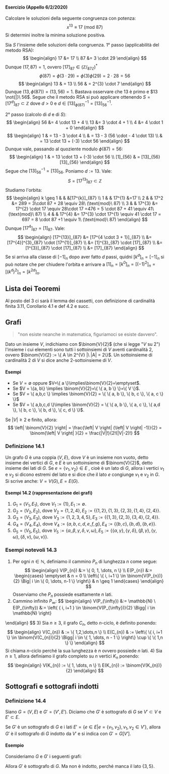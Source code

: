 #### Esercizio (Appello 6/2/2020)
Calcolare le soluzioni della seguente congruenza con potenza:
$$
x^{13} \equiv 17\ (\text{mod}\ 87)
$$
Si determini inoltre la minima soluzione positiva.

Sia $S$ l'insieme delle soluzioni della congruenza.
1° passo (applicabilità del metodo RSA):
$$
\begin{align}
17 &= 17 \\
87 &= 3 \cdot 29
\end{align}
$$
Dunque $(17, 87)=1$, ovvero $[17]_{87} \in (\mathbb{Z}\big/_{87\mathbb{Z}})^{*}$
$$
\phi(87) = \phi(3 \cdot 29) = \phi(3)\phi(29) = 2 \cdot 28 = 56
$$
$$
\begin{align}
13 & = 13 \\
56 & = 2^{3} \cdot 7
\end{align}
$$
Dunque $(13, \phi(87)) = (13, 56) = 1$. Bastava osservare che $13$ è primo e $13 \not{|}\ 56$. Segue che il metodo RSA si può applicare ottenendo $S = [17^{d}]_{87} \subset \mathbb{Z}$ dove $d > 0$ e $d \in [13]_{\phi(87)}^{-1}=[13]_{56}^{-1}$.

2° passo (calcolo di $d$ e di $S$):
$$
\begin{align}
56 &= 4 \cdot 13 + 4 \\
13 &= 3 \cdot 4 + 1 \\
4 &= 4 \cdot 1 + 0
\end{align}
$$
$$
\begin{align}
1 & = 13 - 3 \cdot 4 \\
 & = 13 - 3 (56 \cdot - 4 \cdot 13) \\
 & =  13 \cdot 13 + (-3) \cdot 56
\end{align}
$$
Dunque vale, passando al quoziente modulo $\phi(87)= 56$:
$$
\begin{align}
1 & = 13 \cdot 13 + (-3) \cdot 56 \\
[1]_{56}  & = [13]_{56} [13]_{56}
\end{align}
$$
Segue che $[13]_{56}^{-1} = [13]_{56}$. Poniamo $d:=13$.
Vale:
$$
S = [17^{13}]_{87} \subset \mathbb{Z}
$$
Studiamo l'orbita:
$$
\begin{align}
k \geq 1 & &  &[17^{k}]_{87} \\
1 & & 17^{1} &=17 \\
2 & & 17^2 &=  289 = 3\cdot 87 + 28 \equiv 28\ (\text{mod}\ 87) \\
3 &  & 17^{3} &= 17^{2} \cdot 17 \equiv 28\cdot 17 =476 = 5 \cdot 87 + 41 \equiv 41\ (\text{mod}\ 87) \\
4 &  & 17^{4} &=  17^{3} \cdot 17^{1} \equiv 41 \cdot 17 = 697 = 8 \cdot 87 +1 \equiv 1\ (\text{mod}\ 87)
\end{align}
$$
Dunque $[17^{4}]_{87} = [1]_{87}$.
Vale:
$$
\begin{align}
[17^{13}]_{87} &= [17^{4 \cdot 3 + 1}]_{87}  \\
   &= [17^{4}]^{3}_{87} \cdot [17^{1}]_{87} \\
   &= [1]^{3}_{87} \cdot [17]_{87} \\
   &= [1^{3}]_{87} \cdot [17]_{87} \\
   &= [17]_{87}
\end{align}
$$
Se si arriva alla classe di $[-1]_{n}$ dopo aver fatto $d$ passi, quidni $[k^{d}]_{n}=[-1]_{n}$ si può notare che per chiudere l'orbita e arrivare a $[1]_{n}=[k^{0}]_{n}=[(-1)^{2}]_{n}=[(k^{d})^{2}]_{n}=[k^{2d}]_{n}$.
## Lista dei Teoremi
Al posto del 3 ci sarà il lemma dei cassetti, con definizione di cardinalità finita 3.11, Corollario 4.1 e def 4.2 e succ.
## Grafi
> "non esiste neanche in matematica, figuriamoci se esiste davvero".

Dato un insieme $V$, indichiamo con $\binom{V}{2}$ (che si legge "$V$ su $2$") l'insieme i cui elementi sono tutti i sottoinsiemi di $V$ aventi cardinalità $2$, ovvero $\binom{V}{2} := \{ A \in 2^{V} |\  |A| = 2\}$. Un sottoinsieme di cardinalità $2$ di $V$ si dice anche $2$-sottoinsieme di $V$.

#### Esempi
- Se $V= \emptyset$ oppure $V=\{ a \}\implies\binom{V}{2}=\emptyset$.
- Se $V = \{a, b\} \implies \binom{V}{2}=\{ \{ a, b \} \}=\{ V \}$.
- Se $V = \{ a,b,c \} \implies \binom{V}{2} = \{ \{ a, b \}, \{ b, c \}, \{ a, c \} \}$
- Se $V = \{ a,b,c,d \}\implies \binom{V}{2} = \{ \{ a, b \}, \{ a, c \}, \{ a,d \}, \{ b, c \}, \{ b, d \}, \{ c, d \} \}$.

Se $|V| \geq 2$ e finito, allora:
$$
\left| \binom{V}{2} \right| = \frac{\left| V \right| (\left| V \right| -1)}{2} = \binom{\left| V \right| }{2} = \frac{|V|!}{2!(|V|-2)!} 
$$
### Definizione 14.1
Un grafo $G$ è una coppia $(V, E)$, dove $V$ è un insieme non vuoto, detto insieme dei vertici di $G$, e $E$ è un sottoinsieme di $\binom{V}{2}$, detto insieme dei lati di $G$.
Se $e=\{ v_{1},v_{2} \} \in E$ , cioè è un lato di $G$, allora i vertici $v_{1}$ e $v_{2}$ si dicono estremi del lato e si dice che il lato $e$ congiunge $v_{1}$ e $v_{2}$ in $G$. Si scrive anche: $V = V(G), E = E(G)$.

#### Esempi 14.2 (rappresentazione dei grafi)
1) $G_{1} = (V_{1}, E_{1})$, dove $V_{1}:=\{ 1 \},E_{1}:=\emptyset$.
2) $G_{2}= (V_{2}, E_{2})$, dove $V_{2}=\{ 1,2,4 \}, E_{2}:=\{ \{ 1,2 \}, \{ 1,3 \}, \{ 2,3 \}, \{ 1,4 \}, \{ 2,4 \} \}$.
3) $G_{3}=(V_{3}, E_{3})$, dove $V_{3}:=\{ 1,2,3,4,5 \}, E_{3}:=\{ \{ 1,3 \}, \{ 2,3 \}, \{ 3,4 \}, \{ 2, 4 \} \}$.
4) $G_{4}=(V_{4}, E_{4})$, dove $V_{4}:=\{ a,b,c,d,e,f,g \}, E_{4}:=\{ \{ b,c \}, \{ b,d \}, \{ b,e \} \}$.
5) $G_{5}=(V_{5}, E_{5})$, dove $V_{5}:=\{ \alpha, \beta, \gamma, \delta, \nu, \omega \}, E_{5}:=\{ \{ \alpha, \gamma \}, \{ \gamma, \delta \}, \{ \beta, \gamma \}, \{ \gamma, \omega \}, \{ \delta, \nu \}, \{ \omega, \nu \}\}$.

### Esempi notevoli 14.3
1) Per ogni $n\in \mathbb{N}$, definiamo il cammino $P_{n}$ di lunghezza $n$ come segue:
$$
\begin{align}
V(P_{n}) &:= \{ 0, 1, \dots, n \} \\
E(P_{n}) &:= \begin{cases}
\emptyset & n = 0 \\
\left\{ \{ i, i+1 \} \in \binom{V(P_{n})}{2} \Big| i \in \{ 0, \dots, n-1 \} \right\} & n \geq 1
\end{cases}
\end{align}
$$
Osserviamo che $P_{n}$ possiede esattamente $n$ lati.
2) Cammino infinito $P_{\infty}$:
$$
\begin{align}
V(P_{\infty}) &:= \mathbb{N}  \\
 E(P_{\infty}) &:=
\left\{ \{ i, i+1 \} \in \binom{V(P_{\infty})}{2} \Bigg| i \in \mathbb{N} \right\}

\end{align}
$$
3) Sia $n \geq 3$, il grafo $C_{n}$, detto $n$-ciclo, è definito ponendo:
$$
\begin{align}
V(C_{n})  & := \{ 1,2,\dots,n \} \\
E(C_{n})  & := \left\{ \{ i, i+1 \} \in \binom{V(C_{n})}{2} \Bigg| i \in \{ 1, \dots, n - 1 \} \right\} \cup \{ \{ 1,n \} \}
\end{align}
$$
Si chiama $n$-ciclo perché la sua lunghezza è $n$ ovvero possiede $n$ lati.
4) Sia $n\geq 1$, allora definiamo il grafo completo su $n$ vertici $K_{n}$ ponendo:
$$
\begin{align}
V(K_{n}) := \{ 1, \dots, n \} \\
E(K_{n}) := \binom{V(K_{n})}{2}
\end{align}
$$
## Sottografi e sottografi indotti
### Definizione 14.4
Siano $G = (V, E)$ e $G'=(V', E')$. Diciamo che $G'$ è sottografo di $G$ se $V' \subset V$ e $E' \subset E$.

Se $G'$ è un sottografo di $G$ e i lati $E' = \{ e \in E | e = \{ v_{1},v_{2} \}, v_{1},v_{2} \in V' \}$, allora $G'$ è il sottografo di $G$ indotto da $V'$ e si indica con $G' = G[V']$.

#### Esempio
Consideriamo $G$ e $G'$ i seguenti grafi:


Allora $G'$ è sottografo di $G$. Ma non è indotto, perché manca il lato $\{ 3, 5 \}$.